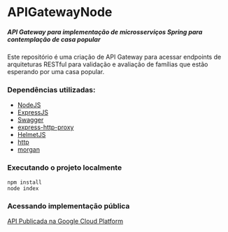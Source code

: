 # APIGatewayNode

##### API Gateway para implementação de microsserviços Spring para contemplação de casa popular

Este repositório é uma criação de API Gateway para acessar endpoints de arquiteturas RESTful 
para validação e avaliação de famílias que estão esperando por uma casa popular.

### Dependências utilizadas:

- [NodeJS](https://nodejs.org/)
- [ExpressJS](https://expressjs.com/)
- [Swagger](https://swagger.io/)
- [express-http-proxy](https://github.com/villadora/express-http-proxy)
- [HelmetJS](https://helmetjs.github.io/)
- [http](https://github.com/npm/security-holder)
- [morgan](https://github.com/expressjs/morgan)

### Executando o projeto localmente
```
npm install
node index
```

### Acessando implementação pública
[API Publicada na Google Cloud Platform](http://34.68.34.35/api-docs/)
